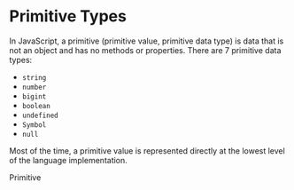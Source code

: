 # Primitive Types

In JavaScript, a primitive (primitive value, primitive data type) is data that is not an object and has no methods or properties. There are 7 primitive data types:

- `string`
- `number`
- `bigint`
- `boolean`
- `undefined`
- `Symbol`
- `null`

Most of the time, a primitive value is represented directly at the lowest level of the language implementation.

<BadgeLink colorScheme='yellow' badgeText='Read' href='https://developer.mozilla.org/en-US/docs/Glossary/Primitive'>Primitive</BadgeLink>
